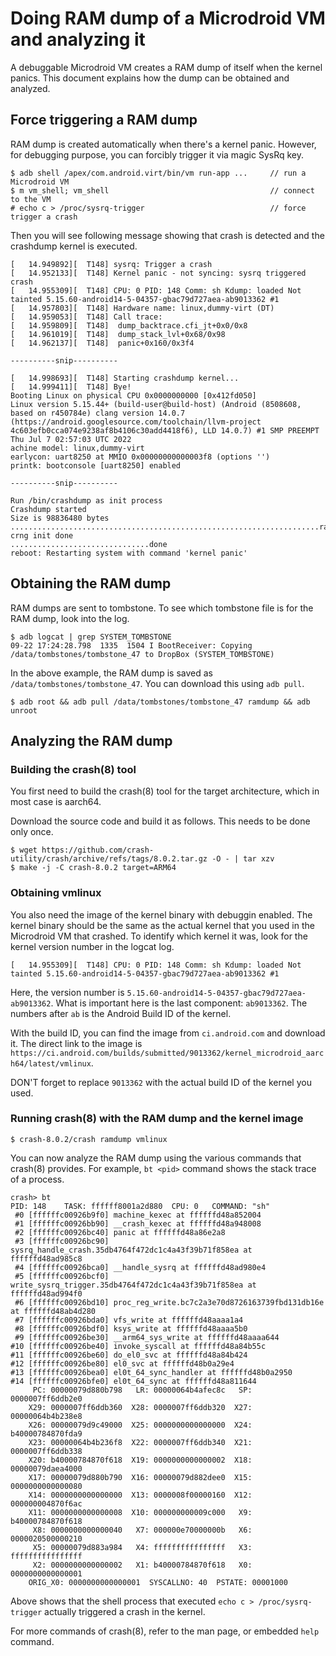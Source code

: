 # Doing RAM dump of a Microdroid VM and analyzing it

A debuggable Microdroid VM creates a RAM dump of itself when the kernel panics. This
document explains how the dump can be obtained and analyzed.

## Force triggering a RAM dump

RAM dump is created automatically when there's a kernel panic. However, for
debugging purpose, you can forcibly trigger it via magic SysRq key.

```shell
$ adb shell /apex/com.android.virt/bin/vm run-app ...     // run a Microdroid VM
$ m vm_shell; vm_shell                                    // connect to the VM
# echo c > /proc/sysrq-trigger                            // force trigger a crash
```

Then you will see following message showing that crash is detected and the
crashdump kernel is executed.

```
[   14.949892][  T148] sysrq: Trigger a crash
[   14.952133][  T148] Kernel panic - not syncing: sysrq triggered crash
[   14.955309][  T148] CPU: 0 PID: 148 Comm: sh Kdump: loaded Not tainted 5.15.60-android14-5-04357-gbac79d727aea-ab9013362 #1
[   14.957803][  T148] Hardware name: linux,dummy-virt (DT)
[   14.959053][  T148] Call trace:
[   14.959809][  T148]  dump_backtrace.cfi_jt+0x0/0x8
[   14.961019][  T148]  dump_stack_lvl+0x68/0x98
[   14.962137][  T148]  panic+0x160/0x3f4

----------snip----------

[   14.998693][  T148] Starting crashdump kernel...
[   14.999411][  T148] Bye!
Booting Linux on physical CPU 0x0000000000 [0x412fd050]
Linux version 5.15.44+ (build-user@build-host) (Android (8508608, based on r450784e) clang version 14.0.7 (https://android.googlesource.com/toolchain/llvm-project 4c603efb0cca074e9238af8b4106c30add4418f6), LLD 14.0.7) #1 SMP PREEMPT Thu Jul 7 02:57:03 UTC 2022
achine model: linux,dummy-virt
earlycon: uart8250 at MMIO 0x00000000000003f8 (options '')
printk: bootconsole [uart8250] enabled

----------snip----------

Run /bin/crashdump as init process
Crashdump started
Size is 98836480 bytes
.....................................................................random: crng init done
...............................done
reboot: Restarting system with command 'kernel panic'
```

## Obtaining the RAM dump

RAM dumps are sent to tombstone. To see which tombstone file is for
the RAM dump, look into the log.

```shell
$ adb logcat | grep SYSTEM_TOMBSTONE
09-22 17:24:28.798  1335  1504 I BootReceiver: Copying /data/tombstones/tombstone_47 to DropBox (SYSTEM_TOMBSTONE)
```

In the above example, the RAM dump is saved as `/data/tombstones/tombstone_47`.
You can download this using `adb pull`.

```shell
$ adb root && adb pull /data/tombstones/tombstone_47 ramdump && adb unroot
```

## Analyzing the RAM dump

### Building the crash(8) tool

You first need to build the crash(8) tool for the target architecture, which in most case is aarch64.

Download the source code and build it as follows. This needs to be done only once.

```shell
$ wget https://github.com/crash-utility/crash/archive/refs/tags/8.0.2.tar.gz -O - | tar xzv
$ make -j -C crash-8.0.2 target=ARM64
```

### Obtaining vmlinux

You also need the image of the kernel binary with debuggin enabled. The kernel
binary should be the same as the actual kernel that you used in the Microdroid
VM that crashed. To identify which kernel it was, look for the kernel version
number in the logcat log.

```
[   14.955309][  T148] CPU: 0 PID: 148 Comm: sh Kdump: loaded Not tainted 5.15.60-android14-5-04357-gbac79d727aea-ab9013362 #1
```

Here, the version number is
`5.15.60-android14-5-04357-gbac79d727aea-ab9013362`. What is important here is
the last component: `ab9013362`. The numbers after `ab` is the Android Build ID
of the kernel.

With the build ID, you can find the image from `ci.android.com` and download
it. The direct link to the image is `https://ci.android.com/builds/submitted/9013362/kernel_microdroid_aarch64/latest/vmlinux`.

DON'T forget to replace `9013362` with the actual build ID of the kernel you used.

### Running crash(8) with the RAM dump and the kernel image

```shell
$ crash-8.0.2/crash ramdump vmlinux
```

You can now analyze the RAM dump using the various commands that crash(8) provides. For example, `bt <pid>` command shows the stack trace of a process.

```
crash> bt
PID: 148    TASK: ffffff8001a2d880  CPU: 0   COMMAND: "sh"
 #0 [ffffffc00926b9f0] machine_kexec at ffffffd48a852004
 #1 [ffffffc00926bb90] __crash_kexec at ffffffd48a948008
 #2 [ffffffc00926bc40] panic at ffffffd48a86e2a8
 #3 [ffffffc00926bc90] sysrq_handle_crash.35db4764f472dc1c4a43f39b71f858ea at ffffffd48ad985c8
 #4 [ffffffc00926bca0] __handle_sysrq at ffffffd48ad980e4
 #5 [ffffffc00926bcf0] write_sysrq_trigger.35db4764f472dc1c4a43f39b71f858ea at ffffffd48ad994f0
 #6 [ffffffc00926bd10] proc_reg_write.bc7c2a3e70d8726163739fbd131db16e at ffffffd48ab4d280
 #7 [ffffffc00926bda0] vfs_write at ffffffd48aaaa1a4
 #8 [ffffffc00926bdf0] ksys_write at ffffffd48aaaa5b0
 #9 [ffffffc00926be30] __arm64_sys_write at ffffffd48aaaa644
#10 [ffffffc00926be40] invoke_syscall at ffffffd48a84b55c
#11 [ffffffc00926be60] do_el0_svc at ffffffd48a84b424
#12 [ffffffc00926be80] el0_svc at ffffffd48b0a29e4
#13 [ffffffc00926bea0] el0t_64_sync_handler at ffffffd48b0a2950
#14 [ffffffc00926bfe0] el0t_64_sync at ffffffd48a811644
     PC: 00000079d880b798   LR: 00000064b4afec8c   SP: 0000007ff6ddb2e0
    X29: 0000007ff6ddb360  X28: 0000007ff6ddb320  X27: 00000064b4b238e8
    X26: 00000079d9c49000  X25: 0000000000000000  X24: b40000784870fda9
    X23: 00000064b4b236f8  X22: 0000007ff6ddb340  X21: 0000007ff6ddb338
    X20: b40000784870f618  X19: 0000000000000002  X18: 00000079daea4000
    X17: 00000079d880b790  X16: 00000079d882dee0  X15: 0000000000000080
    X14: 0000000000000000  X13: 0000008f00000160  X12: 000000004870f6ac
    X11: 0000000000000008  X10: 000000000009c000   X9: b40000784870f618
     X8: 0000000000000040   X7: 000000e70000000b   X6: 0000020500000210
     X5: 00000079d883a984   X4: ffffffffffffffff   X3: ffffffffffffffff
     X2: 0000000000000002   X1: b40000784870f618   X0: 0000000000000001
    ORIG_X0: 0000000000000001  SYSCALLNO: 40  PSTATE: 00001000
```

Above shows that the shell process that executed `echo c > /proc/sysrq-trigger`
actually triggered a crash in the kernel.

For more commands of crash(8), refer to the man page, or embedded `help` command.
